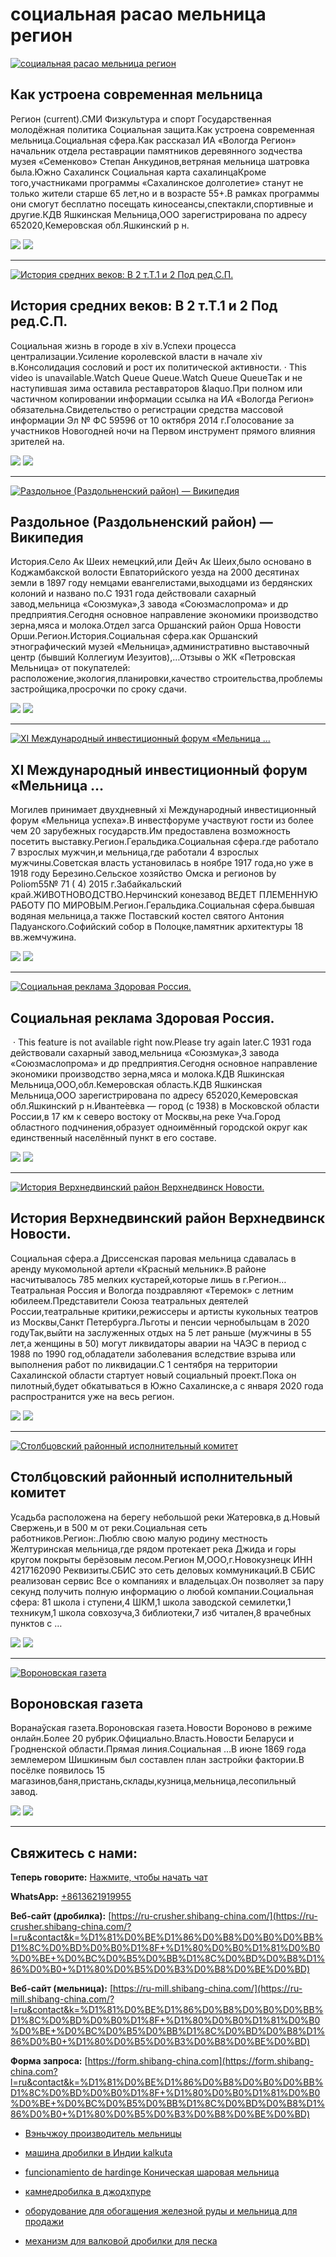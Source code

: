 # социальная расао мельница регион

<a href="https://swt.shibang-china.com/?l=ru&img&k=%D1%81%D0%BE%D1%86%D0%B8%D0%B0%D0%BB%D1%8C%D0%BD%D0%B0%D1%8F+%D1%80%D0%B0%D1%81%D0%B0%D0%BE+%D0%BC%D0%B5%D0%BB%D1%8C%D0%BD%D0%B8%D1%86%D0%B0+%D1%80%D0%B5%D0%B3%D0%B8%D0%BE%D0%BD" target="_blank">![социальная расао мельница регион](http://static.shibang-china.com/all-800x300/667.jpg)</a>

## Как устроена современная мельница
Регион (current).СМИ Физкультура и спорт Государственная молодёжная политика Социальная защита.Как устроена современная мельница.Социальная сфера.Как рассказал ИА &#171;Вологда Регион&#187; начальник отдела реставрации памятников деревянного зодчества музея &#171;Семенково&#187; Степан Анкудинов,ветряная мельница шатровка была.Южно Сахалинск Социальная карта сахалинцаКроме того,участниками программы &#171;Сахалинское долголетие&#187; станут не только жители старше 65 лет,но и в возрасте 55+.В рамках программы они смогут бесплатно посещать киносеансы,спектакли,спортивные и другие.КДВ Яшкинская Мельница,ООО зарегистрирована по адресу 652020,Кемеровская обл.Яшкинский р н.


<a href="https://whatsapp.shibangsoft.com/WhatsApp.php" target="_blank" title="WhatsApp">![](http://static.shibang-china.com/icon/whatsapp.png)</a> <a href="https://swt.shibang-china.com/?l=ru&icon&k=%D1%81%D0%BE%D1%86%D0%B8%D0%B0%D0%BB%D1%8C%D0%BD%D0%B0%D1%8F+%D1%80%D0%B0%D1%81%D0%B0%D0%BE+%D0%BC%D0%B5%D0%BB%D1%8C%D0%BD%D0%B8%D1%86%D0%B0+%D1%80%D0%B5%D0%B3%D0%B8%D0%BE%D0%BD" target="_blank">![](http://static.shibang-china.com/icon/chat-ru.png)</a>

---

<a href="https://swt.shibang-china.com/?l=ru&img&k=%D1%81%D0%BE%D1%86%D0%B8%D0%B0%D0%BB%D1%8C%D0%BD%D0%B0%D1%8F+%D1%80%D0%B0%D1%81%D0%B0%D0%BE+%D0%BC%D0%B5%D0%BB%D1%8C%D0%BD%D0%B8%D1%86%D0%B0+%D1%80%D0%B5%D0%B3%D0%B8%D0%BE%D0%BD" target="_blank">![История средних веков: В 2 т.Т.1 и 2 Под ред.С.П.](http://static.shibang-china.com/all-800x300/972.jpg)</a>

## История средних веков: В 2 т.Т.1 и 2 Под ред.С.П.
Социальная жизнь в городе в xiv в.Успехи процесса централизации.Усиление королевской власти в начале xiv в.Консолидация сословий и рост их политической активности.&nbsp;&#0183;&#32;This video is unavailable.Watch Queue Queue.Watch Queue QueueТак и не наступившая зима оставила реставраторов &amp;laquo.При полном или частичном копировании информации ссылка на ИА &#171;Вологда Регион&#187; обязательна.Свидетельство о регистрации средства массовой информации Эл № ФС 59596 от 10 октября 2014 г.Голосование за участников Новогодней ночи на Первом инструмент прямого влияния зрителей на.


<a href="https://whatsapp.shibangsoft.com/WhatsApp.php" target="_blank" title="WhatsApp">![](http://static.shibang-china.com/icon/whatsapp.png)</a> <a href="https://swt.shibang-china.com/?l=ru&icon&k=%D1%81%D0%BE%D1%86%D0%B8%D0%B0%D0%BB%D1%8C%D0%BD%D0%B0%D1%8F+%D1%80%D0%B0%D1%81%D0%B0%D0%BE+%D0%BC%D0%B5%D0%BB%D1%8C%D0%BD%D0%B8%D1%86%D0%B0+%D1%80%D0%B5%D0%B3%D0%B8%D0%BE%D0%BD" target="_blank">![](http://static.shibang-china.com/icon/chat-ru.png)</a>

---

<a href="https://swt.shibang-china.com/?l=ru&img&k=%D1%81%D0%BE%D1%86%D0%B8%D0%B0%D0%BB%D1%8C%D0%BD%D0%B0%D1%8F+%D1%80%D0%B0%D1%81%D0%B0%D0%BE+%D0%BC%D0%B5%D0%BB%D1%8C%D0%BD%D0%B8%D1%86%D0%B0+%D1%80%D0%B5%D0%B3%D0%B8%D0%BE%D0%BD" target="_blank">![Раздольное (Раздольненский район) — Википедия](http://static.shibang-china.com/all-800x300/412.jpg)</a>

## Раздольное (Раздольненский район) — Википедия
История.Село Ак Шеих немецкий,или Дейч Ак Шеих,было основано в Коджамбакской волости Евпаторийского уезда на 2000 десятинах земли в 1897 году немцами евангелистами,выходцами из бердянских колоний и названо по.С 1931 года действовали сахарный завод,мельница &#171;Союзмука&#187;,3 завода &#171;Союзмаслопрома&#187; и др предприятия.Сегодня основное направление экономики производство зерна,мяса и молока.Отдел загса Оршанский район Орша Новости Орши.Регион.История.Социальная сфера.как Оршанский этнографический музей &#171;Мельница&#187;,административно выставочный центр (бывший Коллегиум Иезуитов),…Отзывы о ЖК &#171;Петровская Мельница&#187; от покупателей: расположение,экология,планировки,качество строительства,проблемы застройщика,просрочки по сроку сдачи.


<a href="https://whatsapp.shibangsoft.com/WhatsApp.php" target="_blank" title="WhatsApp">![](http://static.shibang-china.com/icon/whatsapp.png)</a> <a href="https://swt.shibang-china.com/?l=ru&icon&k=%D1%81%D0%BE%D1%86%D0%B8%D0%B0%D0%BB%D1%8C%D0%BD%D0%B0%D1%8F+%D1%80%D0%B0%D1%81%D0%B0%D0%BE+%D0%BC%D0%B5%D0%BB%D1%8C%D0%BD%D0%B8%D1%86%D0%B0+%D1%80%D0%B5%D0%B3%D0%B8%D0%BE%D0%BD" target="_blank">![](http://static.shibang-china.com/icon/chat-ru.png)</a>

---

<a href="https://swt.shibang-china.com/?l=ru&img&k=%D1%81%D0%BE%D1%86%D0%B8%D0%B0%D0%BB%D1%8C%D0%BD%D0%B0%D1%8F+%D1%80%D0%B0%D1%81%D0%B0%D0%BE+%D0%BC%D0%B5%D0%BB%D1%8C%D0%BD%D0%B8%D1%86%D0%B0+%D1%80%D0%B5%D0%B3%D0%B8%D0%BE%D0%BD" target="_blank">![XI Международный инвестиционный форум &#171;Мельница …](http://static.shibang-china.com/all-800x300/277.jpg)</a>

## XI Международный инвестиционный форум &#171;Мельница …
Могилев принимает двухдневный xi Международный инвестиционный форум &#171;Мельница успеха&#187;.В инвестфоруме участвуют гости из более чем 20 зарубежных государств.Им предоставлена возможность посетить выставку.Регион.Геральдика.Социальная сфера.где работало 7 взрослых мужчин,и мельница,где работали 4 взрослых мужчины.Советская власть установилась в ноябре 1917 года,но уже в 1918 году Березино.Сельское хозяйство Омска и регионов by Poliom55№ 71 ( 4) 2015 г.Забайкальский край.ЖИВОТНОВОДСТВО.Нерчинский конезавод ВЕДЕТ ПЛЕМЕННУЮ РАБОТУ ПО МИРОВЫМ.Регион.Геральдика.Социальная сфера.бывшая водяная мельница,а также Поставский костел святого Антония Падуанского.Софийский собор в Полоцке,памятник архитектуры 18 вв.жемчужина.


<a href="https://whatsapp.shibangsoft.com/WhatsApp.php" target="_blank" title="WhatsApp">![](http://static.shibang-china.com/icon/whatsapp.png)</a> <a href="https://swt.shibang-china.com/?l=ru&icon&k=%D1%81%D0%BE%D1%86%D0%B8%D0%B0%D0%BB%D1%8C%D0%BD%D0%B0%D1%8F+%D1%80%D0%B0%D1%81%D0%B0%D0%BE+%D0%BC%D0%B5%D0%BB%D1%8C%D0%BD%D0%B8%D1%86%D0%B0+%D1%80%D0%B5%D0%B3%D0%B8%D0%BE%D0%BD" target="_blank">![](http://static.shibang-china.com/icon/chat-ru.png)</a>

---

<a href="https://swt.shibang-china.com/?l=ru&img&k=%D1%81%D0%BE%D1%86%D0%B8%D0%B0%D0%BB%D1%8C%D0%BD%D0%B0%D1%8F+%D1%80%D0%B0%D1%81%D0%B0%D0%BE+%D0%BC%D0%B5%D0%BB%D1%8C%D0%BD%D0%B8%D1%86%D0%B0+%D1%80%D0%B5%D0%B3%D0%B8%D0%BE%D0%BD" target="_blank">![Социальная реклама Здоровая Россия.](http://static.shibang-china.com/all-800x300/241.jpg)</a>

## Социальная реклама Здоровая Россия.
&nbsp;&#0183;&#32;This feature is not available right now.Please try again later.С 1931 года действовали сахарный завод,мельница &#171;Союзмука&#187;,3 завода &#171;Союзмаслопрома&#187; и др предприятия.Сегодня основное направление экономики производство зерна,мяса и молока.КДВ Яшкинская Мельница,ООО,обл.Кемеровская область.КДВ Яшкинская Мельница,ООО зарегистрирована по адресу 652020,Кемеровская обл.Яшкинский р н.Иванте́евка — город (с 1938) в Московской области России,в 17 км к северо востоку от Москвы,на реке Уча.Город областного подчинения,образует одноимённый городской округ как единственный населённый пункт в его составе.


<a href="https://whatsapp.shibangsoft.com/WhatsApp.php" target="_blank" title="WhatsApp">![](http://static.shibang-china.com/icon/whatsapp.png)</a> <a href="https://swt.shibang-china.com/?l=ru&icon&k=%D1%81%D0%BE%D1%86%D0%B8%D0%B0%D0%BB%D1%8C%D0%BD%D0%B0%D1%8F+%D1%80%D0%B0%D1%81%D0%B0%D0%BE+%D0%BC%D0%B5%D0%BB%D1%8C%D0%BD%D0%B8%D1%86%D0%B0+%D1%80%D0%B5%D0%B3%D0%B8%D0%BE%D0%BD" target="_blank">![](http://static.shibang-china.com/icon/chat-ru.png)</a>

---

<a href="https://swt.shibang-china.com/?l=ru&img&k=%D1%81%D0%BE%D1%86%D0%B8%D0%B0%D0%BB%D1%8C%D0%BD%D0%B0%D1%8F+%D1%80%D0%B0%D1%81%D0%B0%D0%BE+%D0%BC%D0%B5%D0%BB%D1%8C%D0%BD%D0%B8%D1%86%D0%B0+%D1%80%D0%B5%D0%B3%D0%B8%D0%BE%D0%BD" target="_blank">![История  Верхнедвинский район Верхнедвинск Новости.](http://static.shibang-china.com/all-800x300/203.jpg)</a>

## История  Верхнедвинский район Верхнедвинск Новости.
Социальная сфера.а Дриссенская паровая мельница сдавалась в аренду мукомольной артели &#171;Красный мельник&#187;.В районе насчитывалось 785 мелких кустарей,которые лишь в г.Регион…Театральная Россия и Вологда поздравляют &#171;Теремок&#187; с летним юбилеем.Представители Союза театральных деятелей России,театральные критики,режиссеры и артисты кукольных театров из Москвы,Санкт Петербурга.Льготы и пенсии чернобыльцам в 2020 годуТак,выйти на заслуженных отдых на 5 лет раньше (мужчины в 55 лет,а женщины в 50) могут ликвидаторы аварии на ЧАЭС в период с 1988 по 1990 год,обладатели заболевания вследствие взрыва или выполнения работ по ликвидации.С 1 сентября на территории Сахалинской области стартует новый социальный проект.Пока он пилотный,будет обкатываться в Южно Сахалинске,а с января 2020 года распространится уже на весь регион.


<a href="https://whatsapp.shibangsoft.com/WhatsApp.php" target="_blank" title="WhatsApp">![](http://static.shibang-china.com/icon/whatsapp.png)</a> <a href="https://swt.shibang-china.com/?l=ru&icon&k=%D1%81%D0%BE%D1%86%D0%B8%D0%B0%D0%BB%D1%8C%D0%BD%D0%B0%D1%8F+%D1%80%D0%B0%D1%81%D0%B0%D0%BE+%D0%BC%D0%B5%D0%BB%D1%8C%D0%BD%D0%B8%D1%86%D0%B0+%D1%80%D0%B5%D0%B3%D0%B8%D0%BE%D0%BD" target="_blank">![](http://static.shibang-china.com/icon/chat-ru.png)</a>

---

<a href="https://swt.shibang-china.com/?l=ru&img&k=%D1%81%D0%BE%D1%86%D0%B8%D0%B0%D0%BB%D1%8C%D0%BD%D0%B0%D1%8F+%D1%80%D0%B0%D1%81%D0%B0%D0%BE+%D0%BC%D0%B5%D0%BB%D1%8C%D0%BD%D0%B8%D1%86%D0%B0+%D1%80%D0%B5%D0%B3%D0%B8%D0%BE%D0%BD" target="_blank">![Столбцовский районный исполнительный комитет](http://static.shibang-china.com/all-800x300/189.jpg)</a>

## Столбцовский районный исполнительный комитет
Усадьба расположена на берегу небольшой реки Жатеровка,в д.Новый Свержень,и в 500 м от реки.Социальная сеть работников.Регион:.Люблю свою малую родину местность Желтуринская мельница,где рядом протекает река Джида и горы кругом покрыты берёзовым лесом.Регион М,ООО,г.Новокузнецк ИНН 4217162090 Реквизиты.СБИС это сеть деловых коммуникаций.В СБИС реализован сервис Все о компаниях и владельцах.Он позволяет за пару секунд получить полную информацию о любой компании.Социальная сфера: 81 школа i ступени,4 ШКМ,1 школа заводской семилетки,1 техникум,1 школа совхозуча,3 библиотеки,7 изб читален,8 врачебных пунктов с …


<a href="https://whatsapp.shibangsoft.com/WhatsApp.php" target="_blank" title="WhatsApp">![](http://static.shibang-china.com/icon/whatsapp.png)</a> <a href="https://swt.shibang-china.com/?l=ru&icon&k=%D1%81%D0%BE%D1%86%D0%B8%D0%B0%D0%BB%D1%8C%D0%BD%D0%B0%D1%8F+%D1%80%D0%B0%D1%81%D0%B0%D0%BE+%D0%BC%D0%B5%D0%BB%D1%8C%D0%BD%D0%B8%D1%86%D0%B0+%D1%80%D0%B5%D0%B3%D0%B8%D0%BE%D0%BD" target="_blank">![](http://static.shibang-china.com/icon/chat-ru.png)</a>

---

<a href="https://swt.shibang-china.com/?l=ru&img&k=%D1%81%D0%BE%D1%86%D0%B8%D0%B0%D0%BB%D1%8C%D0%BD%D0%B0%D1%8F+%D1%80%D0%B0%D1%81%D0%B0%D0%BE+%D0%BC%D0%B5%D0%BB%D1%8C%D0%BD%D0%B8%D1%86%D0%B0+%D1%80%D0%B5%D0%B3%D0%B8%D0%BE%D0%BD" target="_blank">![Вороновская газета](http://static.shibang-china.com/all-800x300/527.jpg)</a>

## Вороновская газета
Воранаўская газета.Вороновская газета.Новости Вороново в режиме онлайн.Более 20 рубрик.Официально.Власть.Новости Беларуси и Гродненской области.Прямая линия.Социальная …В июне 1869 года землемером Шишкиным был составлен план застройки фактории.В посёлке появилось 15 магазинов,баня,пристань,склады,кузница,мельница,лесопильный завод.

<a href="https://whatsapp.shibangsoft.com/WhatsApp.php" target="_blank" title="WhatsApp">![](http://static.shibang-china.com/icon/whatsapp.png)</a> <a href="https://swt.shibang-china.com/?l=ru&icon&k=%D1%81%D0%BE%D1%86%D0%B8%D0%B0%D0%BB%D1%8C%D0%BD%D0%B0%D1%8F+%D1%80%D0%B0%D1%81%D0%B0%D0%BE+%D0%BC%D0%B5%D0%BB%D1%8C%D0%BD%D0%B8%D1%86%D0%B0+%D1%80%D0%B5%D0%B3%D0%B8%D0%BE%D0%BD" target="_blank">![](http://static.shibang-china.com/icon/chat-ru.png)</a>

---
## Свяжитесь с нами:

**Теперь говорите:** [Нажмите, чтобы начать чат](https://swt.shibang-china.com?l=ru&contact&k=%D1%81%D0%BE%D1%86%D0%B8%D0%B0%D0%BB%D1%8C%D0%BD%D0%B0%D1%8F+%D1%80%D0%B0%D1%81%D0%B0%D0%BE+%D0%BC%D0%B5%D0%BB%D1%8C%D0%BD%D0%B8%D1%86%D0%B0+%D1%80%D0%B5%D0%B3%D0%B8%D0%BE%D0%BD)

**WhatsApp:**  [+8613621919955](https://whatsapp.shibangsoft.com/WhatsApp.php)

**Веб-сайт (дробилка):** [https://ru-crusher.shibang-china.com/](https://ru-crusher.shibang-china.com/?l=ru&contact&k=%D1%81%D0%BE%D1%86%D0%B8%D0%B0%D0%BB%D1%8C%D0%BD%D0%B0%D1%8F+%D1%80%D0%B0%D1%81%D0%B0%D0%BE+%D0%BC%D0%B5%D0%BB%D1%8C%D0%BD%D0%B8%D1%86%D0%B0+%D1%80%D0%B5%D0%B3%D0%B8%D0%BE%D0%BD)

**Веб-сайт (мельница):** [https://ru-mill.shibang-china.com/](https://ru-mill.shibang-china.com/?l=ru&contact&k=%D1%81%D0%BE%D1%86%D0%B8%D0%B0%D0%BB%D1%8C%D0%BD%D0%B0%D1%8F+%D1%80%D0%B0%D1%81%D0%B0%D0%BE+%D0%BC%D0%B5%D0%BB%D1%8C%D0%BD%D0%B8%D1%86%D0%B0+%D1%80%D0%B5%D0%B3%D0%B8%D0%BE%D0%BD)

**Форма запроса:** [https://form.shibang-china.com](https://form.shibang-china.com?l=ru&contact&k=%D1%81%D0%BE%D1%86%D0%B8%D0%B0%D0%BB%D1%8C%D0%BD%D0%B0%D1%8F+%D1%80%D0%B0%D1%81%D0%B0%D0%BE+%D0%BC%D0%B5%D0%BB%D1%8C%D0%BD%D0%B8%D1%86%D0%B0+%D1%80%D0%B5%D0%B3%D0%B8%D0%BE%D0%BD)

* [Вэньчжоу производитель мельницы](../124/%D0%92%D1%8D%D0%BD%D1%8C%D1%87%D0%B6%D0%BE%D1%83%20%D0%BF%D1%80%D0%BE%D0%B8%D0%B7%D0%B2%D0%BE%D0%B4%D0%B8%D1%82%D0%B5%D0%BB%D1%8C%20%D0%BC%D0%B5%D0%BB%D1%8C%D0%BD%D0%B8%D1%86%D1%8B.md)

* [машина дробилки в Индии kalkuta](../125/%D0%BC%D0%B0%D1%88%D0%B8%D0%BD%D0%B0%20%D0%B4%D1%80%D0%BE%D0%B1%D0%B8%D0%BB%D0%BA%D0%B8%20%D0%B2%20%D0%98%D0%BD%D0%B4%D0%B8%D0%B8%20kalkuta.md)

* [funcionamiento de hardinge Коническая шаровая мельница](../124/funcionamiento%20de%20hardinge%20%D0%9A%D0%BE%D0%BD%D0%B8%D1%87%D0%B5%D1%81%D0%BA%D0%B0%D1%8F%20%D1%88%D0%B0%D1%80%D0%BE%D0%B2%D0%B0%D1%8F%20%D0%BC%D0%B5%D0%BB%D1%8C%D0%BD%D0%B8%D1%86%D0%B0.md)

* [камнедробилка в джодхпуре](../123/%D0%BA%D0%B0%D0%BC%D0%BD%D0%B5%D0%B4%D1%80%D0%BE%D0%B1%D0%B8%D0%BB%D0%BA%D0%B0%20%D0%B2%20%D0%B4%D0%B6%D0%BE%D0%B4%D1%85%D0%BF%D1%83%D1%80%D0%B5.md)

* [оборудование для обогащения железной руды и мельница для продажи](../125/%D0%BE%D0%B1%D0%BE%D1%80%D1%83%D0%B4%D0%BE%D0%B2%D0%B0%D0%BD%D0%B8%D0%B5%20%D0%B4%D0%BB%D1%8F%20%D0%BE%D0%B1%D0%BE%D0%B3%D0%B0%D1%89%D0%B5%D0%BD%D0%B8%D1%8F%20%D0%B6%D0%B5%D0%BB%D0%B5%D0%B7%D0%BD%D0%BE%D0%B9%20%D1%80%D1%83%D0%B4%D1%8B%20%D0%B8%20%D0%BC%D0%B5%D0%BB%D1%8C%D0%BD%D0%B8%D1%86%D0%B0%20%D0%B4%D0%BB%D1%8F%20%D0%BF%D1%80%D0%BE%D0%B4%D0%B0%D0%B6%D0%B8.md)

* [механизм для валковой дробилки для песка](../122/%D0%BC%D0%B5%D1%85%D0%B0%D0%BD%D0%B8%D0%B7%D0%BC%20%D0%B4%D0%BB%D1%8F%20%D0%B2%D0%B0%D0%BB%D0%BA%D0%BE%D0%B2%D0%BE%D0%B9%20%D0%B4%D1%80%D0%BE%D0%B1%D0%B8%D0%BB%D0%BA%D0%B8%20%D0%B4%D0%BB%D1%8F%20%D0%BF%D0%B5%D1%81%D0%BA%D0%B0.md)
